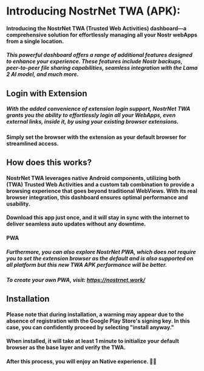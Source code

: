 # Introducing NostrNet TWA (APK):

#### Introducing the NostrNet TWA (Trusted Web Activities) dashboard—a comprehensive solution for effortlessly managing all your Nostr webApps from a single location. 

##### This powerful dashboard offers a range of additional features designed to enhance your experience. These features include Nostr backups, peer-to-peer file sharing capabilities, seamless integration with the Lama 2 AI model, and much more.

## Login with Extension 
##### With the added convenience of extension login support, NostrNet TWA grants you the ability to effortlessly login all your WebApps, even external links, inside it, by using your existing browser extensions. 

#### Simply set the browser with the extension as your default browser for streamlined access.

## How does this works?

#### NostrNet TWA leverages native Android components, utilizing both (TWA) Trusted Web Activities and a custom tab combination to provide a browsing experience that goes beyond traditional WebViews. With its real browser integration, this dashboard ensures optimal performance and usability.

#### Download this app just once, and it will stay in sync with the internet to deliver seamless auto updates without any downtime. 

#### PWA
##### Furthermore, you can also explore NostrNet PWA, which does not require you to set the extension browser as the default and is also supported on all platform but this new TWA APK performance will be better.

##### To create your own PWA, visit: https://nostrnet.work/


## Installation
#### Please note that during installation, a warning may appear due to the absence of registration with the Google Play Store's signing key. In this case, you can confidently proceed by selecting "install anyway."

#### When installed, it will take at least 1 minute to initialize your default browser as the base layer and verify the TWA. 

#### After this process, you will enjoy an Native experience. 🤜🤛
